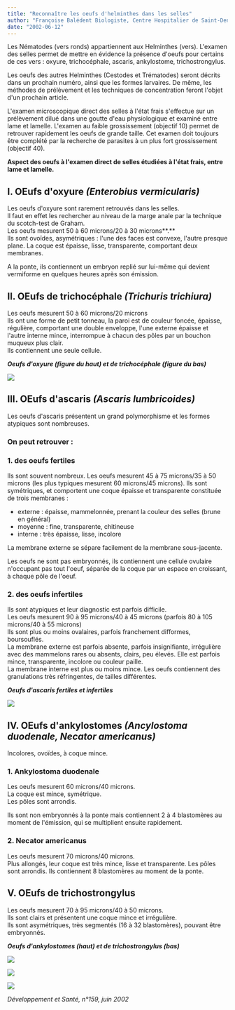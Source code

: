 ```yaml
---
title: "Reconnaître les oeufs d'helminthes dans les selles"
author: "Françoise Balédent Biologiste, Centre Hospitalier de Saint-Denis, 93205, France."
date: "2002-06-12"
---
```


<div class="teaser"><p>Les Nématodes (vers ronds) appartiennent aux Helminthes (vers). L'examen des selles permet de mettre en évidence la présence d'oeufs pour certains de ces vers : oxyure, trichocéphale, ascaris, ankylostome, trichostrongylus.</p>
<p>Les oeufs des autres Helminthes (Cestodes et Trématodes) seront décrits dans un prochain numéro, ainsi que les formes larvaires. De même, les méthodes de prélèvement et les techniques de concentration feront l'objet d'un prochain article.</p>
<p>L'examen microscopique direct des selles à l'état frais s'effectue sur un prélèvement dilué dans une goutte d'eau physiologique et examiné entre lame et lamelle. L'examen au faible grossissement (objectif 10) permet de retrouver rapidement les oeufs de grande taille. Cet examen doit toujours être complété par la recherche de parasites à un plus fort grossissement (objectif 40).</p></div>

**Aspect des oeufs à l'examen direct de selles étudiées à l'état frais, entre lame et lamelle.**

## I. OEufs d'oxyure _(Enterobius vermicularis)_

Les oeufs d'oxyure sont rarement retrouvés dans les selles.  
Il faut en effet les rechercher au niveau de la marge anale par la technique du scotch-test de Graham.  
Les oeufs mesurent 50 à 60 microns/20 à 30 microns**.**  
Ils sont ovoïdes, asymétriques : l'une des faces est convexe, l'autre presque plane. La coque est épaisse, lisse, transparente, comportant deux membranes.

A la ponte, ils contiennent un embryon replié sur lui-même qui devient vermiforme en quelques heures après son émission.

## II. OEufs de trichocéphale _(Trichuris trichiura)_

Les oeufs mesurent 50 à 60 microns/20 microns  
Ils ont une forme de petit tonneau, la paroi est de couleur foncée, épaisse, régulière, comportant une double enveloppe, l'une externe épaisse et l'autre interne mince, interrompue à chacun des pôles par un bouchon muqueux plus clair.  
Ils contiennent une seule cellule.

_**Oeufs d'oxyure (figure du haut) et de trichocéphale (figure du bas)**_


![](i885-1.jpg)


## III. OEufs d'ascaris _(Ascaris lumbricoides)_

Les oeufs d'ascaris présentent un grand polymorphisme et les formes atypiques sont nombreuses.

### On peut retrouver :

### 1. des oeufs fertiles

Ils sont souvent nombreux. Les oeufs mesurent 45 à 75 microns/35 à 50 microns (les plus typiques mesurent 60 microns/45 microns). Ils sont symétriques, et comportent une coque épaisse et transparente constituée de trois membranes :

*   externe : épaisse, mammelonnée, prenant la couleur des selles (brune en général)
*   moyenne : fine, transparente, chitineuse
*   interne : très épaisse, lisse, incolore

La membrane externe se sépare facilement de la membrane sous-jacente.

Les oeufs ne sont pas embryonnés, ils contiennent une cellule ovulaire n'occupant pas tout l'oeuf, séparée de la coque par un espace en croissant, à chaque pôle de l'oeuf.

### 2. des oeufs infertiles

Ils sont atypiques et leur diagnostic est parfois difficile.  
Les oeufs mesurent 90 à 95 microns/40 à 45 microns (parfois 80 à 105 microns/40 à 55 microns)  
Ils sont plus ou moins ovalaires, parfois franchement difformes, boursouflés.  
La membrane externe est parfois absente, parfois insignifiante, irrégulière avec des mammelons rares ou absents, clairs, peu élevés. Elle est parfois mince, transparente, incolore ou couleur paille.  
La membrane interne est plus ou moins mince. Les oeufs contiennent des granulations très réfringentes, de tailles différentes.

_**Oeufs d'ascaris fertiles et infertiles**_


![](i885-2.jpg)


## IV. OEufs d'ankylostomes _(Ancylostoma duodenale, Necator americanus)_

Incolores, ovoïdes, à coque mince.

### 1. Ankylostoma duodenale

Les oeufs mesurent 60 microns/40 microns.  
La coque est mince, symétrique.  
Les pôles sont arrondis.

Ils sont non embryonnés à la ponte mais contiennent 2 à 4 blastomères au moment de l'émission, qui se multiplient ensuite rapidement.

### 2. Necator americanus

Les oeufs mesurent 70 microns/40 microns.  
Plus allongés, leur coque est très mince, lisse et transparente. Les pôles sont arrondis. Ils contiennent 8 blastomères au moment de la ponte.

## V. OEufs de trichostrongylus

Les oeufs mesurent 70 à 95 microns/40 à 50 microns.  
Ils sont clairs et présentent une coque mince et irrégulière.  
Ils sont asymétriques, très segmentés (16 à 32 blastomères), pouvant être embryonnés.

_**Oeufs d'ankylostomes (haut) et de trichostrongylus (bas)**_


![](i885-3.jpg)



![](i885-4.jpg)



![](i885-5.jpg)


_Développement et Santé, n°159, juin 2002_